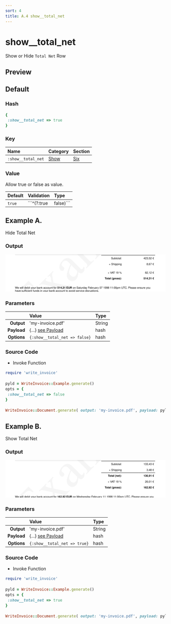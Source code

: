 ```yaml
---
sort: 4
title: A.4 show__total_net
---
```

# show__total_net

Show or Hide `Total Net` Row


## Preview

<div >
    <canvas id='canvas' search=':show__total_net' palette='option_detail'></canvas>
</div>
<script src="../assets/js/marker.js"></script>  

 
## Default

### Hash

```ruby
{
 :show__total_net => true
} 
```

### Key

| **Name** | **Category** | **Section** |
| :--- | :--- | :--- |
| ```:show__total_net``` |  [Show](./#show) | [Six](/sections/six) |

### Value

Allow true or false as value.

| **Default**| **Validation**| **Type** |
| :--- | :--- | :--- |
| ```true``` | ```^(?:true|false)``` | Boolean |

## Example A.

Hide Total Net

### Output

<img src="../assets/images/options/show__total_net--a.png">



### Parameters

| | **Value** | **Type** |
|------:|:------|:------|
| **Output** | 'my-invoice.pdf' | String |
| **Payload** | {...} [see Payload](../payload) | hash |
| **Options** | ```{:show__total_net => false}``` | hash |


### Source Code

* Invoke Function

```ruby
require 'write_invoice'
 
pyld = WriteInvoice::Example.generate()
opts = {
 :show__total_net => false
}
 
WriteInvoice::Document.generate( output: 'my-invoice.pdf', payload: pyld, options: opts )

```

## Example B.

Show Total Net

### Output

<img src="../assets/images/options/show__total_net--b.png">



### Parameters

| | **Value** | **Type** |
|------:|:------|:------|
| **Output** | 'my-invoice.pdf' | String |
| **Payload** | {...} [see Payload](../payload) | hash |
| **Options** | ```{:show__total_net => true}``` | hash |


### Source Code

* Invoke Function

```ruby
require 'write_invoice'
 
pyld = WriteInvoice::Example.generate()
opts = {
 :show__total_net => true
}
 
WriteInvoice::Document.generate( output: 'my-invoice.pdf', payload: pyld, options: opts )

```

